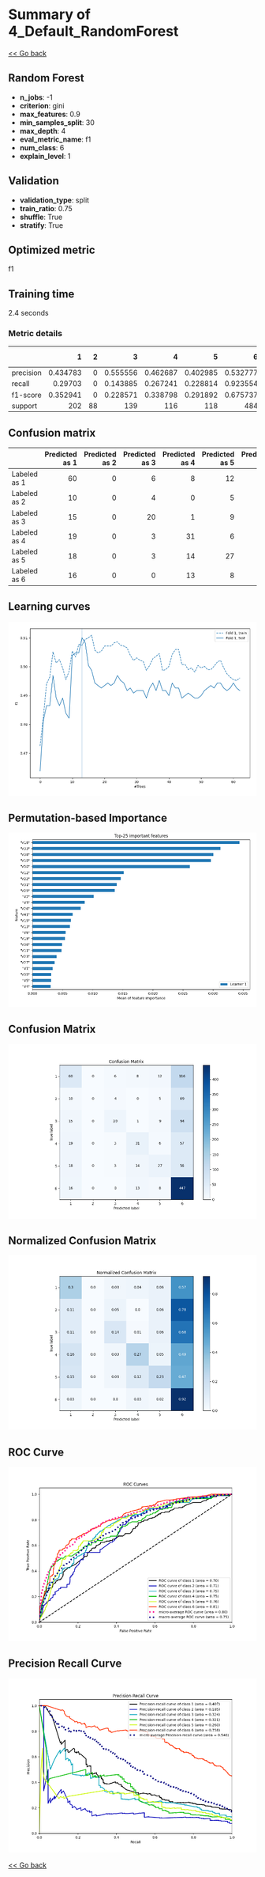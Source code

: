 # Summary of 4_Default_RandomForest

[<< Go back](../README.md)


## Random Forest
- **n_jobs**: -1
- **criterion**: gini
- **max_features**: 0.9
- **min_samples_split**: 30
- **max_depth**: 4
- **eval_metric_name**: f1
- **num_class**: 6
- **explain_level**: 1

## Validation
 - **validation_type**: split
 - **train_ratio**: 0.75
 - **shuffle**: True
 - **stratify**: True

## Optimized metric
f1

## Training time

2.4 seconds

### Metric details
|           |          1 |   2 |          3 |          4 |          5 |          6 |   accuracy |   macro avg |   weighted avg |   logloss |
|:----------|-----------:|----:|-----------:|-----------:|-----------:|-----------:|-----------:|------------:|---------------:|----------:|
| precision |   0.434783 |   0 |   0.555556 |   0.462687 |   0.402985 |   0.532777 |   0.510026 |    0.398131 |       0.456963 |   1.36138 |
| recall    |   0.29703  |   0 |   0.143885 |   0.267241 |   0.228814 |   0.923554 |   0.510026 |    0.310087 |       0.510026 |   1.36138 |
| f1-score  |   0.352941 |   0 |   0.228571 |   0.338798 |   0.291892 |   0.675737 |   0.510026 |    0.314657 |       0.43929  |   1.36138 |
| support   | 202        |  88 | 139        | 116        | 118        | 484        |   0.510026 | 1147        |    1147        |   1.36138 |


## Confusion matrix
|              |   Predicted as 1 |   Predicted as 2 |   Predicted as 3 |   Predicted as 4 |   Predicted as 5 |   Predicted as 6 |
|:-------------|-----------------:|-----------------:|-----------------:|-----------------:|-----------------:|-----------------:|
| Labeled as 1 |               60 |                0 |                6 |                8 |               12 |              116 |
| Labeled as 2 |               10 |                0 |                4 |                0 |                5 |               69 |
| Labeled as 3 |               15 |                0 |               20 |                1 |                9 |               94 |
| Labeled as 4 |               19 |                0 |                3 |               31 |                6 |               57 |
| Labeled as 5 |               18 |                0 |                3 |               14 |               27 |               56 |
| Labeled as 6 |               16 |                0 |                0 |               13 |                8 |              447 |

## Learning curves
![Learning curves](learning_curves.png)

## Permutation-based Importance
![Permutation-based Importance](permutation_importance.png)
## Confusion Matrix

![Confusion Matrix](confusion_matrix.png)


## Normalized Confusion Matrix

![Normalized Confusion Matrix](confusion_matrix_normalized.png)


## ROC Curve

![ROC Curve](roc_curve.png)


## Precision Recall Curve

![Precision Recall Curve](precision_recall_curve.png)



[<< Go back](../README.md)
